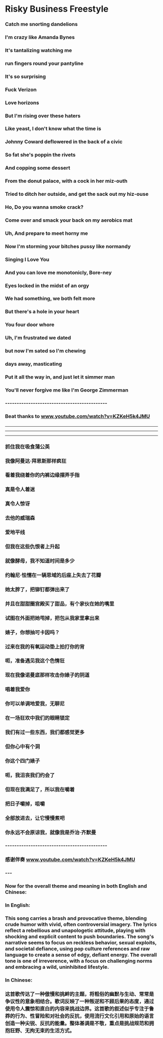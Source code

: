 # Risky Business Freestyle



### Catch me snorting dandelions
### I'm crazy like Amanda Bynes
### It's tantalizing watching me
### run fingers round your pantyline
### It's so surprising
### Fuck Verizon
### Love horizons
### But I'm rising over these haters
### Like yeast, I don't know what the time is
### 
### Johnny Coward deflowered in the back of a civic
### So fat she's poppin the rivets
### And copping some dessert
### From the donut palace, with a cock in her miz-outh
### Tried to ditch her outside, and get the sack out my hiz-ouse
### 
### Ho, Do you wanna smoke crack?
### Come over and smack your back on my aerobics mat
### Uh, And prepare to meet horny me
### Now I'm storming your bitches pussy like normandy
### 
### Singing I Love You
### And you can love me monotonicly, Bore-ney
### Eyes locked in the midst of an orgy
### We had something, we both felt more
### But there's a hole in your heart
### You four door whore
### 
### Uh, I'm frustrated we dated
### but now I'm sated so I'm chewing
### days away, masticating
### Put it all the way in, and just let it simmer man
### You'll never forgive me like I'm George Zimmerman
### 
### --------------------------------------------
### 
### Beat thanks to www.youtube.com/watch?v=KZKeH5k4JMU
### 
### 
----
----
----
### 抓住我在吸食蒲公英
### 我像阿曼达·拜恩斯那样疯狂
### 看着我绕着你的内裤边缘摆弄手指
### 真是令人着迷
### 真令人惊讶
### 去他的威瑞森
### 爱地平线
### 但我在这些仇恨者上升起
### 就像酵母，我不知道时间是多少
### 
### 约翰尼·怯懦在一辆思域的后座上失去了花瓣
### 她太胖了，把铆钉都弹出来了
### 并且在甜甜圈宫殿买了甜品，有个家伙在她的嘴里
### 试图在外面把她甩掉，把包从我家里拿出来
### 
### 婊子，你想抽可卡因吗？
### 过来在我的有氧运动垫上拍打你的背
### 呃，准备遇见我这个色情狂
### 现在我像诺曼底那样攻击你婊子的阴道
### 
### 唱着我爱你
### 你可以单调地爱我，无聊尼
### 在一场狂欢中我们的眼睛锁定
### 我们有过一些东西，我们都感觉更多
### 但你心中有个洞
### 你这个四门婊子
### 
### 呃，我沮丧我们约会了
### 但现在我满足了，所以我在嚼着
### 把日子嚼掉，咀嚼
### 全部放进去，让它慢慢煮吧
### 你永远不会原谅我，就像我是乔治·齐默曼
### 
### --------------------------------------------
### 
### 感谢伴奏 www.youtube.com/watch?v=KZKeH5k4JMU
### 
### ---
### 
### Now for the overall theme and meaning in both English and Chinese:
### 
### In English:
### This song carries a brash and provocative theme, blending crude humor with vivid, often controversial imagery. The lyrics reflect a rebellious and unapologetic attitude, playing with shocking and explicit content to push boundaries. The song's narrative seems to focus on reckless behavior, sexual exploits, and societal defiance, using pop culture references and raw language to create a sense of edgy, defiant energy. The overall tone is one of irreverence, with a focus on challenging norms and embracing a wild, uninhibited lifestyle.
### 
### In Chinese:
### 这首歌传达了一种傲慢和挑衅的主题，将粗俗的幽默与生动、常常是争议性的意象相结合。歌词反映了一种叛逆和不顾后果的态度，通过使用令人震惊和直白的内容来挑战边界。这首歌的叙述似乎专注于鲁莽的行为、性冒险和对社会的反抗，使用流行文化引用和原始的语言创造一种尖锐、反抗的能量。整体基调是不敬，重点是挑战规范和拥抱狂野、无拘无束的生活方式。
